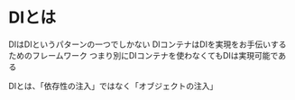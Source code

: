 # DIとは

DIはDIというパターンの一つでしかない
DIコンテナはDIを実現をお手伝いするためのフレームワーク
つまり別にDIコンテナを使わなくてもDIは実現可能である

DIとは、「依存性の注入」ではなく「オブジェクトの注入」
